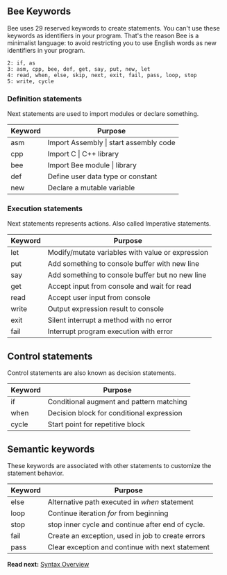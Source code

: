 ## Bee Keywords

Bee uses 29 reserved keywords to create statements. You can't use these keywords as identifiers in your program. That's the reason Bee is a minimalist language: to avoid restricting you to use English words as new identifiers in your program.

```
2: if, as  
3: asm, cpp, bee, def, get, say, put, new, let  
4: read, when, else, skip, next, exit, fail, pass, loop, stop
5: write, cycle 
```

### Definition statements

Next statements are used to import modules or declare something.

| Keyword  | Purpose
|----------|--------------------------------------------------
| asm      | Import Assembly \| start assembly code
| cpp      | Import C \| C++ library
| bee      | Import Bee module \| library
| def      | Define user data type or constant
| new      | Declare a mutable variable

### Execution statements

Next statements represents actions. Also called Imperative statements.

| Keyword  | Purpose
|----------|--------------------------------------------------
| let      | Modify/mutate variables with value or expression
| put      | Add something to console buffer with new line 
| say      | Add something to console buffer but no new line 
| get      | Accept input from console and wait for read
| read     | Accept user input from console 
| write    | Output expression result to console 
| exit     | Silent interrupt a method with no error 
| fail     | Interrupt program execution with error 

## Control statements

Control statements are also known as decision statements.

| Keyword  | Purpose
|----------|--------------------------------------------------
| if       | Conditional augment and pattern matching
| when     | Decision block for conditional expression 
| cycle    | Start point for repetitive block

## Semantic keywords

These keywords are associated with other statements to customize the statement behavior.

| Keyword  | Purpose
|----------|--------------------------------------------------
| else     | Alternative path executed in _when_ statement
| loop     | Continue iteration _for_ from beginning
| stop     | stop inner cycle and continue after end of cycle.
| fail     | Create an exception, used in job to create errors
| pass     | Clear exception and continue with next statement

**Read next:** [Syntax Overview](overview.md)